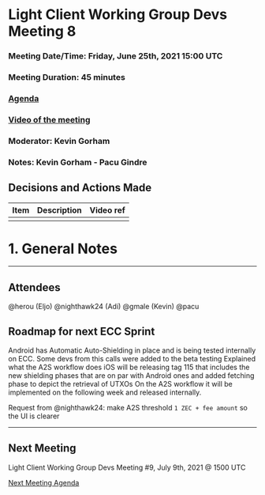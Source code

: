 # Light Client Working Group Devs Meeting 8
### Meeting Date/Time: Friday, June 25th, 2021 15:00 UTC
### Meeting Duration: 45 minutes
### [Agenda](https://github.com/zcash/lcwg/issues/12)
### [Video of the meeting](not-recorded)
### Moderator: Kevin Gorham
### Notes: Kevin Gorham - Pacu Gindre

## Decisions and Actions Made
| Item | Description | Video ref |
| ------------- | ----------- | --------- |
| | ||

# 1. General Notes
-------------------------------------------
## Attendees
@herou (Eljo)
@nighthawk24 (Adi)
@gmale (Kevin)
@pacu

## Roadmap for next ECC Sprint
Android has Automatic Auto-Shielding in place and is being tested internally on ECC. Some devs from this calls were added to the beta testing
Explained what the A2S workflow does
iOS will be releasing tag 115 that includes the new shielding phases that are on par with Android ones and added fetching phase to depict the retrieval of UTXOs
On the A2S workflow it will be implemented on the following week and released internally.

Request from @nighthawk24: make A2S threshold `1 ZEC + fee amount` so the UI is clearer


---------------------------------------

## Next Meeting
Light Client Working Group Devs Meeting #9, July 9th, 2021 @ 1500 UTC

[Next Meeting Agenda](https://github.com/zcash/lcwg/issues/TKTKTK)

